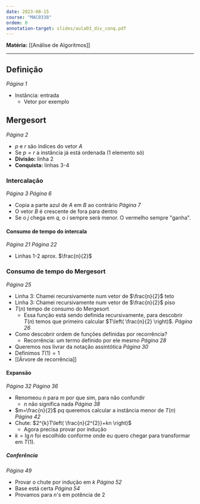 ```yaml
---
date: 2023-08-15
course: "MAC0338"
ordem: 0
annotation-target: slides/aula03_div_conq.pdf
---
```


**Matéria:** [[Análise de Algoritmos]]

---
## Definição
_Página 1_
- Instância: entrada
	- Vetor por exemplo
## Mergesort
_Página 2_
- $p$ e $r$ são índices do vetor $A$
- Se $p=r$ a instância já está ordenada (1 elemento só)
- **Divisão:** linha 2
- **Conquista:** linhas 3-4
### Intercalação
_Página 3_
_Página 6_
- Copia a parte azul de $A$ em $B$ ao contrário
_Página 7_
- O vetor $B$ é crescente de fora para dentro
- Se o $j$ chega em $q$, o $i$ sempre será menor. O vermelho sempre "ganha".
#### Consumo de tempo do intercala
_Página 21_
_Página 22_
- Linhas 1-2 aprox. $\frac{n}{2}$
### Consumo de tempo do Mergesort
_Página 25_
- Linha 3: Chamei recursivamente num vetor de $\frac{n}{2}$ teto
- Linha 3: Chamei recursivamente num vetor de $\frac{n}{2}$ piso
- $T(n)$ tempo de consumo do Mergesort
	- Essa função está sendo definida recursivamente, para descobrir $T(n)$ temos que primeiro calcular $T\left( \frac{n}{2} \right)$.
_Página 26_
- Como descobrir ordem de funções definidas por recorrência?
	- Recorrência: um termo definido por ele mesmo
_Página 28_
- Queremos nos livrar da notação assintótica
_Página 30_
- Definimos $T(1)=1$
- [[Árvore de recorrência]]
#### Expansão
_Página 32_
_Página 36_
- Renomeou $n$ para $m$ por que sim, para não confundir
	- $n$ não significa nada
_Página 38_
- $m=\frac{n}{2}$ pq queremos calcular a instância menor de $T(n)$
_Página 42_
- Chute: $2^{k}T\left( \frac{n}{2^{2}}+kn \right)$
	- Agora precisa provar por indução
- $k=\lg n$ foi escolhido conforme onde eu quero chegar para transformar em $T(1)$.
##### Conferência
_Página 49_
- Provar o chute por indução em $k$
_Página 52_
- Base está certa
_Página 54_
- Provamos para $n$'s em potência de 2